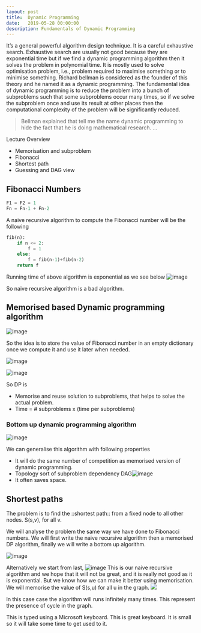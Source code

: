 ```yaml
---
layout: post
title:  Dynamic Programming
date:   2019-05-28 00:00:00
description: Fundamentals of Dynamic Programming
---
```


It’s a general powerful algorithm design technique.  It is a careful exhaustive search. Exhaustive search are usually not good because they are exponential time but if we find a dynamic programming algorithm then it solves the problem in polynomial time.  It is mostly used to solve optimisation problem, i.e., problem required to maximise something or to minimise something. Richard bellman is considered as the founder of this theory and he named it as a dynamic programming. The fundamental idea of dynamic programming is to reduce the problem into a bunch of subproblems such that some subproblems occur many times, so if we solve the subproblem once and use its result at other places then the computational complexity of the problem will be significantly reduced. 

> Bellman explained that tell me the name dynamic programming to hide the fact that he is doing mathematical research.  ...   

Lecture Overview

* Memorisation and subproblem
* Fibonacci
* Shortest path
* Guessing and DAG view

## Fibonacci Numbers 

```python
F1 = F2 = 1
Fn = Fn-1 + Fn-2
```

A naive recursive algorithm to compute the Fibonacci number will be the following

```python
fib(n):
    if n <= 2: 
        f = 1
    else:
        f = fib(n-1)+fib(n-2)
    return f
```

Running time of above algorithm is exponential as we see below
![image](../../../img/Dynamic%20Programming/bear_sketch@2x.png)

So naive recursive algorithm is a bad algorithm.

## Memorised based Dynamic programming algorithm

![image](../../../img/Dynamic%20Programming/bear_sketch@2x%202.png)

So the idea is to store the value of Fibonacci number in an empty dictionary once we compute it and use it later when needed.

![image](../../../img/Dynamic%20Programming/bear_sketch@2x%203.png)

![image](../../../img/Dynamic%20Programming/bear_sketch@2x%204.png)
 
So DP is

* Memorise and reuse solution to subproblems, that helps to solve the actual problem.
* Time = # subproblems x (time per subproblems) 

### Bottom up dynamic programming algorithm 

![image](../../../img/Dynamic%20Programming/bear_sketch@2x%205.png)

We can generalise this algorithm with following properties

* It will do the same number of competition as memorised version of dynamic programming.
* Topology sort of subproblem dependency DAG![image](../../../img/Dynamic%20Programming/bear_sketch@2x%206.png)
* It often saves space.

## Shortest paths
The problem is to find the ::shortest path:: from a fixed node to all other nodes. S(s,v), for all v. 

We will analyse the problem the same way we have done to Fibonacci numbers. We will first write the naive recursive algorithm then a memorised DP algorithm, finally we will write a bottom up algorithm.

![image](../../../img/Dynamic%20Programming/bear_sketch@2x%207.png)
 
Alternatively we start from last,
![image](../../../img/Dynamic%20Programming/bear_sketch@2x%208.png)
This is our naive recursive algorithm and we hope that it will not be great, and it is really not good as it is exponential. But we know how we can make it better using memorisation.  We will memorise the value of S(s,u) for all u in the graph. 
![](../../../img/Dynamic%20Programming/bear_sketch@2x%209.png)

In this case case the algorithm will runs infinitely many times. This represent the presence of cycle in the graph.

This is typed using a Microsoft keyboard.  This is great keyboard. It is small so it will take some time to get used to it.
